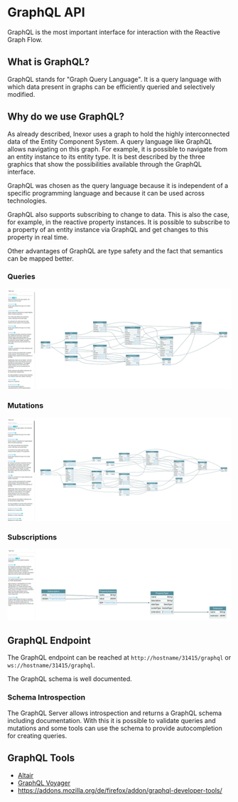 # GraphQL API

GraphQL is the most important interface for interaction with the Reactive Graph Flow.

## What is GraphQL?

GraphQL stands for "Graph Query Language". It is a query language with which data present in graphs can be efficiently
queried and selectively modified.

## Why do we use GraphQL?

As already described, Inexor uses a graph to hold the highly interconnected data of the Entity Component System. A query
language like GraphQL allows navigating on this graph. For example, it is possible to navigate from an entity instance
to its entity type. It is best described by the three graphics that show the possibilities available through the GraphQL
interface.

GraphQL was chosen as the query language because it is independent of a specific programming language and because it can
be used across technologies.

GraphQL also supports subscribing to change to data. This is also the case, for example, in the reactive property
instances. It is possible to subscribe to a property of an entity instance via GraphQL and get changes to this property
in real time.

Other advantages of GraphQL are type safety and the fact that semantics can be mapped better.

### Queries

![GraphQL Queries](images/queries.png)

### Mutations

![GraphQL Mutations](images/mutations.png)

### Subscriptions

![GraphQL Subscriptions](images/subscriptions.png)

## GraphQL Endpoint

The GraphQL endpoint can be reached at `http://hostname/31415/graphql` or `ws://hostname/31415/graphql`.

The GraphQL schema is well documented.

### Schema Introspection

The GraphQL Server allows introspection and returns a GraphQL schema including documentation. With this it is possible
to validate queries and mutations and some tools can use the schema to provide autocompletion for creating queries.

## GraphQL Tools

* [Altair](https://altair.sirmuel.design/)
* [GraphQL Voyager](https://apis.guru/graphql-voyager/)
* https://addons.mozilla.org/de/firefox/addon/graphql-developer-tools/
